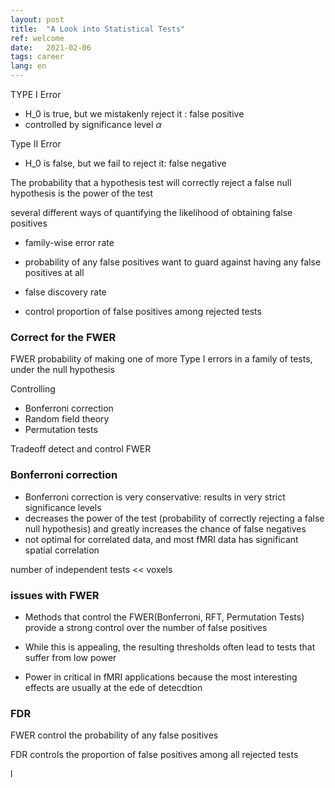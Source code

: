 ```yaml
---
layout: post
title:  "A Look into Statistical Tests"
ref: welcome
date:   2021-02-06
tags: career
lang: en
---
```



TYPE I Error
+ H_0 is true, but we mistakenly reject it : false positive
+ controlled by significance level $\alpha$

Type II Error
+ H_0 is false, but we fail to reject it: false negative

The probability that a hypothesis test will correctly reject a false null hypothesis is the power of the test

several different ways of quantifying the likelihood of obtaining false positives

+ family-wise error rate
+ probability of any false positives
want to guard against having any false positives at all

+ false discovery rate
+ control proportion of false positives among rejected tests

### Correct for the FWER


FWER
probability of making one of more Type I errors in a family of tests, under the null hypothesis

Controlling

+ Bonferroni correction
+ Random field theory
+ Permutation tests

Tradeoff
detect and control FWER

### Bonferroni correction
+ Bonferroni correction is very conservative: results in very strict significance levels
+ decreases the power of the test (probability of correctly rejecting a false null hypothesis) and greatly increases the chance of false negatives
+ not optimal for correlated data, and most fMRI data has significant spatial correlation

number of independent tests << voxels


### issues with FWER

+ Methods that control the FWER(Bonferroni, RFT, Permutation Tests) provide a strong control over the number of false positives

+ While this is appealing, the resulting thresholds  often lead to tests that suffer from low power

+ Power in critical in fMRI applications because the most interesting effects are usually at the ede of detecdtion

### FDR

FWER control the probability of any false positives

FDR controls the proportion of false positives among all rejected tests


l
